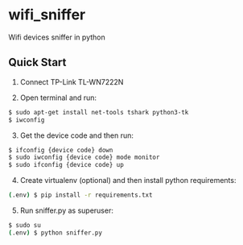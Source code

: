 # wifi_sniffer
Wifi devices sniffer in python

## Quick Start

1. Connect TP-Link TL-WN7222N

2. Open terminal and run:

```sh
$ sudo apt-get install net-tools tshark python3-tk
$ iwconfig
```
3. Get the device code and then run:

```sh
$ ifconfig {device code} down
$ sudo iwconfig {device code} mode monitor
$ sudo ifconfig {device code} up
```

4. Create virtualenv (optional) and then install python requirements:

```sh
(.env) $ pip install -r requirements.txt
```

5. Run sniffer.py as superuser:

```sh
$ sudo su
(.env) $ python sniffer.py
```
